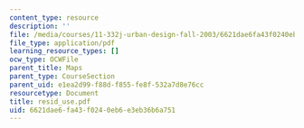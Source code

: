 ```yaml
---
content_type: resource
description: ''
file: /media/courses/11-332j-urban-design-fall-2003/6621dae6fa43f0240eb6e3eb36b6a751_resid_use.pdf
file_type: application/pdf
learning_resource_types: []
ocw_type: OCWFile
parent_title: Maps
parent_type: CourseSection
parent_uid: e1ea2d99-f88d-f855-fe8f-532a7d8e76cc
resourcetype: Document
title: resid_use.pdf
uid: 6621dae6-fa43-f024-0eb6-e3eb36b6a751
---
```

